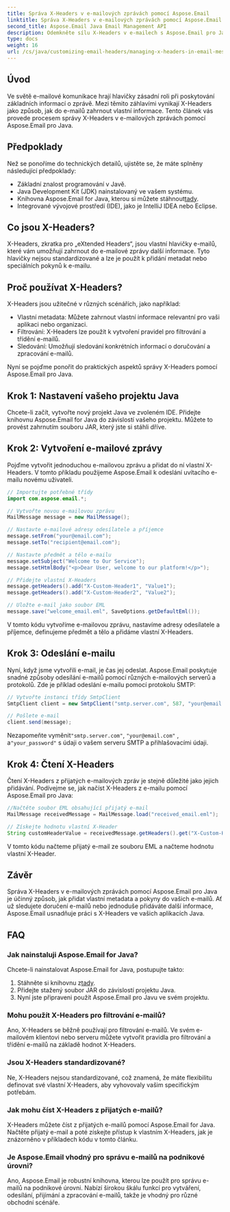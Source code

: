 ```yaml
---
title: Správa X-Headers v e-mailových zprávách pomocí Aspose.Email
linktitle: Správa X-Headers v e-mailových zprávách pomocí Aspose.Email
second_title: Aspose.Email Java Email Management API
description: Odemkněte sílu X-Headers v e-mailech s Aspose.Email pro Java. Naučte se spravovat vlastní metadata a vylepšit zpracování e-mailů.
type: docs
weight: 16
url: /cs/java/customizing-email-headers/managing-x-headers-in-email-messages/
---
```


## Úvod

Ve světě e-mailové komunikace hrají hlavičky zásadní roli při poskytování základních informací o zprávě. Mezi těmito záhlavími vynikají X-Headers jako způsob, jak do e-mailů zahrnout vlastní informace. Tento článek vás provede procesem správy X-Headers v e-mailových zprávách pomocí Aspose.Email pro Java.

## Předpoklady

Než se ponoříme do technických detailů, ujistěte se, že máte splněny následující předpoklady:

- Základní znalost programování v Javě.
- Java Development Kit (JDK) nainstalovaný ve vašem systému.
-  Knihovna Aspose.Email for Java, kterou si můžete stáhnout[tady](https://releases.aspose.com/email/java/).
- Integrované vývojové prostředí (IDE), jako je IntelliJ IDEA nebo Eclipse.

## Co jsou X-Headers?

X-Headers, zkratka pro „eXtended Headers“, jsou vlastní hlavičky e-mailů, které vám umožňují zahrnout do e-mailové zprávy další informace. Tyto hlavičky nejsou standardizované a lze je použít k přidání metadat nebo speciálních pokynů k e-mailu.

## Proč používat X-Headers?

X-Headers jsou užitečné v různých scénářích, jako například:

- Vlastní metadata: Můžete zahrnout vlastní informace relevantní pro vaši aplikaci nebo organizaci.
- Filtrování: X-Headers lze použít k vytvoření pravidel pro filtrování a třídění e-mailů.
- Sledování: Umožňují sledování konkrétních informací o doručování a zpracování e-mailů.

Nyní se pojďme ponořit do praktických aspektů správy X-Headers pomocí Aspose.Email pro Java.

## Krok 1: Nastavení vašeho projektu Java

Chcete-li začít, vytvořte nový projekt Java ve zvoleném IDE. Přidejte knihovnu Aspose.Email for Java do závislostí vašeho projektu. Můžete to provést zahrnutím souboru JAR, který jste si stáhli dříve.

## Krok 2: Vytvoření e-mailové zprávy

Pojďme vytvořit jednoduchou e-mailovou zprávu a přidat do ní vlastní X-Headers. V tomto příkladu použijeme Aspose.Email k odeslání uvítacího e-mailu novému uživateli.

```java
// Importujte potřebné třídy
import com.aspose.email.*;

// Vytvořte novou e-mailovou zprávu
MailMessage message = new MailMessage();

// Nastavte e-mailové adresy odesílatele a příjemce
message.setFrom("your@email.com");
message.setTo("recipient@email.com");

// Nastavte předmět a tělo e-mailu
message.setSubject("Welcome to Our Service");
message.setHtmlBody("<p>Dear User, welcome to our platform!</p>");

// Přidejte vlastní X-Headers
message.getHeaders().add("X-Custom-Header1", "Value1");
message.getHeaders().add("X-Custom-Header2", "Value2");

// Uložte e-mail jako soubor EML
message.save("welcome_email.eml", SaveOptions.getDefaultEml());
```

V tomto kódu vytvoříme e-mailovou zprávu, nastavíme adresy odesílatele a příjemce, definujeme předmět a tělo a přidáme vlastní X-Headers.

## Krok 3: Odeslání e-mailu

Nyní, když jsme vytvořili e-mail, je čas jej odeslat. Aspose.Email poskytuje snadné způsoby odesílání e-mailů pomocí různých e-mailových serverů a protokolů. Zde je příklad odeslání e-mailu pomocí protokolu SMTP:

```java
// Vytvořte instanci třídy SmtpClient
SmtpClient client = new SmtpClient("smtp.server.com", 587, "your@email.com", "your_password");

// Pošlete e-mail
client.send(message);
```

 Nezapomeňte vyměnit`"smtp.server.com"`, `"your@email.com"` , a`"your_password"` s údaji o vašem serveru SMTP a přihlašovacími údaji.

## Krok 4: Čtení X-Headers

Čtení X-Headers z přijatých e-mailových zpráv je stejně důležité jako jejich přidávání. Podívejme se, jak načíst X-Headers z e-mailu pomocí Aspose.Email pro Java:

```java
//Načtěte soubor EML obsahující přijatý e-mail
MailMessage receivedMessage = MailMessage.load("received_email.eml");

// Získejte hodnotu vlastní X-Header
String customHeaderValue = receivedMessage.getHeaders().get("X-Custom-Header1");
```

V tomto kódu načteme přijatý e-mail ze souboru EML a načteme hodnotu vlastní X-Header.

## Závěr

Správa X-Headers v e-mailových zprávách pomocí Aspose.Email pro Java je účinný způsob, jak přidat vlastní metadata a pokyny do vašich e-mailů. Ať už sledujete doručení e-mailů nebo jednoduše přidáváte další informace, Aspose.Email usnadňuje práci s X-Headers ve vašich aplikacích Java.

## FAQ

### Jak nainstaluji Aspose.Email for Java?

Chcete-li nainstalovat Aspose.Email for Java, postupujte takto:
1.  Stáhněte si knihovnu z[tady](https://releases.aspose.com/email/java/).
2. Přidejte stažený soubor JAR do závislostí projektu Java.
3. Nyní jste připraveni použít Aspose.Email pro Javu ve svém projektu.

### Mohu použít X-Headers pro filtrování e-mailů?

Ano, X-Headers se běžně používají pro filtrování e-mailů. Ve svém e-mailovém klientovi nebo serveru můžete vytvořit pravidla pro filtrování a třídění e-mailů na základě hodnot X-Headers.

### Jsou X-Headers standardizované?

Ne, X-Headers nejsou standardizované, což znamená, že máte flexibilitu definovat své vlastní X-Headers, aby vyhovovaly vašim specifickým potřebám.

### Jak mohu číst X-Headers z přijatých e-mailů?

X-Headers můžete číst z přijatých e-mailů pomocí Aspose.Email for Java. Načtěte přijatý e-mail a poté získejte přístup k vlastním X-Headers, jak je znázorněno v příkladech kódu v tomto článku.

### Je Aspose.Email vhodný pro správu e-mailů na podnikové úrovni?

Ano, Aspose.Email je robustní knihovna, kterou lze použít pro správu e-mailů na podnikové úrovni. Nabízí širokou škálu funkcí pro vytváření, odesílání, přijímání a zpracování e-mailů, takže je vhodný pro různé obchodní scénáře.